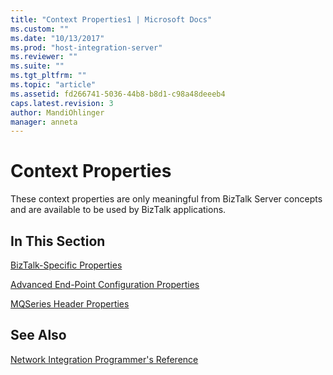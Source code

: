 ```yaml
---
title: "Context Properties1 | Microsoft Docs"
ms.custom: ""
ms.date: "10/13/2017"
ms.prod: "host-integration-server"
ms.reviewer: ""
ms.suite: ""
ms.tgt_pltfrm: ""
ms.topic: "article"
ms.assetid: fd266741-5036-44b8-b8d1-c98a48deeeb4
caps.latest.revision: 3
author: MandiOhlinger
manager: anneta
---
```

# Context Properties
These context properties are only meaningful from BizTalk Server concepts and are available to be used by BizTalk applications.  
  
## In This Section  
 [BizTalk-Specific Properties](../core/biztalk-specific-properties.md)  
  
 [Advanced End-Point Configuration Properties](../core/advanced-end-point-configuration-properties.md)  
  
 [MQSeries Header Properties](../core/mqseries-header-properties.md)  
  
## See Also  
 [Network Integration Programmer's Reference](../core/network-integration-programmer-s-reference.md)